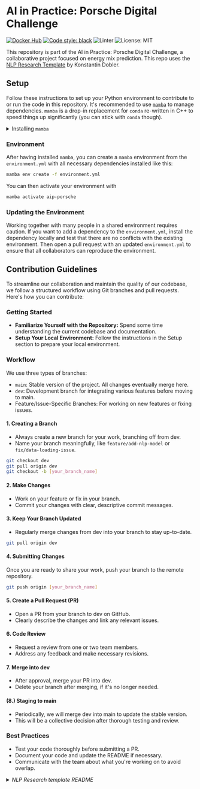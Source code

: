 # AI in Practice: Porsche Digital Challenge

[![Docker Hub](https://img.shields.io/docker/v/konstantinjdobler/nlp-research-template/latest?color=blue&label=docker&logo=docker)](https://hub.docker.com/r/konstantinjdobler/nlp-research-template/tags)
[![Code style: black](https://img.shields.io/badge/code%20style-black-000000.svg)](https://github.com/psf/black)
![Linter](https://img.shields.io/badge/linter-ruff-blue)
![License: MIT](https://img.shields.io/github/license/konstantinjdobler/nlp-research-template?color=green)

This repository is part of the AI in Practice: Porsche Digital Challenge, a collaborative project focused on energy mix prediction.
This repo uses the [NLP Research Template](https://github.com/konstantinjdobler/nlp-research-template) by Konstantin Dobler.

## Setup

Follow these instructions to set up your Python environment to contribute to or run the code in this repository.
It's recommended to use [`mamba`](https://github.com/mamba-org/mamba) to manage dependencies. `mamba` is a drop-in replacement for `conda` re-written in C++ to speed things up significantly (you can stick with `conda` though).

<details><summary>Installing <code>mamba</code></summary>

<p>

On Unix-like platforms, run the snippet below. Otherwise, visit the [mambaforge repo](https://github.com/conda-forge/miniforge#mambaforge). Note this does not use the Anaconda installer, which reduces bloat.

```bash
curl -L -O "https://github.com/conda-forge/miniforge/releases/latest/download/Miniforge3-$(uname)-$(uname -m).sh"
bash Miniforge3-$(uname)-$(uname -m).sh
```

</details>

### Environment

After having installed `mamba`, you can create a `mamba` environment from the `environment.yml` with all necessary dependencies installed like this:

```bash
mamba env create -f environment.yml
```

You can then activate your environment with

```bash
mamba activate aip-porsche
```

### Updating the Environment

Working together with many people in a shared environment requires caution. If you want to add a dependency to the `environment.yml`, install the dependency locally and test that there are no conflicts with the existing environment. Then open a pull request with an updated `environment.yml` to ensure that all collaborators can reproduce the environment.

## Contribution Guidelines

To streamline our collaboration and maintain the quality of our codebase, we follow a structured workflow using Git branches and pull requests. Here's how you can contribute:

### Getting Started

- **Familiarize Yourself with the Repository:** Spend some time understanding the current codebase and documentation.
- **Setup Your Local Environment:** Follow the instructions in the Setup section to prepare your local environment.

### Workflow

We use three types of branches:

- `main`: Stable version of the project. All changes eventually merge here.
- `dev`: Development branch for integrating various features before moving to main.
- Feature/Issue-Specific Branches: For working on new features or fixing issues.

#### 1. Creating a Branch

- Always create a new branch for your work, branching off from dev.
- Name your branch meaningfully, like `feature/add-nlp-model` or `fix/data-loading-issue`.

```bash
git checkout dev
git pull origin dev
git checkout -b [your_branch_name]
```

#### 2. Make Changes

- Work on your feature or fix in your branch.
- Commit your changes with clear, descriptive commit messages.

#### 3. Keep Your Branch Updated

- Regularly merge changes from dev into your branch to stay up-to-date.

```bash
git pull origin dev
```

#### 4. Submitting Changes

Once you are ready to share your work, push your branch to the remote repository.

```bash
git push origin [your_branch_name]
```

#### 5. Create a Pull Request (PR)

- Open a PR from your branch to dev on GitHub.
- Clearly describe the changes and link any relevant issues.

#### 6. Code Review

- Request a review from one or two team members.
- Address any feedback and make necessary revisions.

#### 7. Merge into dev

- After approval, merge your PR into dev.
- Delete your branch after merging, if it's no longer needed.

#### (8.) Staging to main

- Periodically, we will merge dev into main to update the stable version.
- This will be a collective decision after thorough testing and review.

### Best Practices

- Test your code thoroughly before submitting a PR.
- Document your code and update the README if necessary.
- Communicate with the team about what you're working on to avoid overlap.

<details> <summary>
<i>NLP Research template README</i> </summary>

NLP research template for training language models using PyTorch + Lightning + Weights & Biases + HuggingFace. It's built to be customized but provides comprehensive, sensible default functionality.

If you are not doing NLP or want to use your own training code or template, the setup and environment tooling with Docker, `mamba`, and `conda-lock` in this template might still be interesting for you.

## Setup

### Preliminaries

It's recommended to use [`mamba`](https://github.com/mamba-org/mamba) to manage dependencies. `mamba` is a drop-in replacement for `conda` re-written in C++ to speed things up significantly (you can stick with `conda` though). To provide reproducible environments, we use `conda-lock` to generate lockfiles for each platform.

<details><summary>Installing <code>mamba</code></summary>

<p>

On Unix-like platforms, run the snippet below. Otherwise, visit the [mambaforge repo](https://github.com/conda-forge/miniforge#mambaforge). Note this does not use the Anaconda installer, which reduces bloat.

```bash
curl -L -O "https://github.com/conda-forge/miniforge/releases/latest/download/Mambaforge-$(uname)-$(uname -m).sh"
bash Mambaforge-$(uname)-$(uname -m).sh
```

</details>

<details><summary>Installing <code>conda-lock</code></summary>

<p>

The preferred method is to install `conda-lock` using `pipx install conda-lock`. For other options, visit the [conda-lock repo](https://github.com/conda/conda-lock). For basic usage, have a look at the commands below:

```bash
conda-lock install --name gpt5 conda-lock.yml # create environment with name gpt5 based on lockfile
conda-lock # create new lockfile based on environment.yml
conda-lock --update <package-name> # update specific packages in lockfile
```

</details>

### Environment

Lockfiles are an easy way to **exactly** reproduce an environment.

After having installed `mamba` and `conda-lock`, you can create a `mamba` environment named `gpt5` from a lockfile with all necessary dependencies installed like this:

```bash
conda-lock install --name gpt5 conda-lock.yml
```

You can then activate your environment with

```bash
mamba activate gpt5
```

To generate new lockfiles after updating the `environment.yml` file, simply run `conda-lock -f environment.yml`.

<details><summary>Setup on <code>ppc64le</code></summary>

<p>

**If you're not using a PowerPC machine, do not worry about this.**

Whenever you create an environment for a different processor architecture, some packages (especially `pytorch`) need to be compiled specifically for that architecture. IBM PowerPC machines for example use a processor architecture called <code>ppc64le</code>.
Setting up the environment <code>ppc64le</code> is a bit tricky because the official channels do not provide packages compiled for <code>ppc64le</code>. However, we can use the amazing [Open-CE channel](https://ftp.osuosl.org/pub/open-ce/current/) instead. A lockfile containing the relevant dependencies is already prepared in <code>ppc64le.conda-lock.yml</code> and the environment again can be simply installed with:

```bash
conda-lock install --name gpt5-ppc64le ppc64le.conda-lock.yml
```

Dependencies for <code>ppc64le</code> should go into the separate <code>ppc64le.environment.yml</code> file. Use the following command to generate a new lockfile after updating the dependencies:

```bash
conda-lock --file ppc64le.environment.yml --lockfile ppc64le.conda-lock.yml
```

</p>
</details>

### Docker (recommended)

For fully reproducible environments and running on HPC clusters, we provide pre-built docker images at [konstantinjdobler/nlp-research-template](https://hub.docker.com/r/konstantinjdobler/nlp-research-template/tags). We also provide a `Dockerfile` that allows you to build new docker images with updated dependencies:

```bash
# first update `environment.yml` with your dependencies
# then this command will create a new conda-lock.yml file
conda-lock -f environment.yml
```

```bash
# this automatically uses your latest conda-lock.yml to create a reproducible docker image
docker build --tag <username>/<imagename>:<tag> --platform="linux/amd64" .
```

The specified username should be your personal [`dockerhub`](https://hub.docker.com) username. This will make distribution and usage of your images easier with `docker push/pull <your image>`.

We also provide shell commands and a convenience script to run all your training commands inside docker (recommended).

## Training

After all of this setup you are finally ready for some training. First of all, you need to create your data directory with a `train.txt` and `dev.txt`. Then you can start a training run in your environment with:

```bash
python train.py -n <run-name> -d /path/to/data --model roberta-base --offline
```

To see an overview over all options and their defaults, run `python train.py --help` or have a look inside [`args.py`](./args.py). We have disabled Weights & Biases syncing with the `--offline` flag. If you want to log your results, enable W&B as described [here](#weights--biases) and omit the `--offline` flag.

<details><summary>Using GPUs for hardware acceleration</summary>

<p>

By default, `train.py` tries to use a single CUDA GPU if available. If you want to train on multiple GPUs, increase the `--num_devices` flag (this then uses `DistributedDataParallel` under the hood). **IMPORTANT:** you should always select the GPUs that are visible to the script via the `CUDA_VISIBLE_DEVICES` environment variable (e.g. `CUDA_VISIBLE_DEVICES=0,2 python train.py ...`) or via the docker flags if training inside a container (recommended). To use different hardware accelerators, use the `--accelerator` flag. You can use advanced parallel training strategies with `--distributed_strategy`.

</p>
</details>

### Using the Docker for training **(recommended)**

To conveniently run the training code inside a docker container, you can use the [run-in-docker.sh](./scripts/run-in-docker.sh) script.

```bash
# execute the training inside your container
# -g 2 means only GPU 2 is visible to the script
# -g 0,2 would make the GPUs 0 and 2 visible
bash ./scripts/run-in-docker.sh -g 2 python train.py --num_devices 1 -n <run-name> -d /path/to/data/ --model roberta-base --offline
```

By default (no `-g` flag), no GPUs are available inside the container. You probably want to adjust the `run-in-docker.sh` script to add your own mounts for data and other things you want to load / save.

**Docker + GPUs:** You should **always select specific GPUs** to be visible inside the container. When using the `run-in-docker.sh` script, use the `-g` flag. When using docker natively, use e.g. `--gpus='"device=0,7"'` (for the GPUs `0` and `7`) and adjust the `--num_devices` flag according to your number of selected GPUs. Yes, the weird format of `--gpus='"device=0,7"'` is important, otherwise the shell might not pass the flag correctly to `nvidia-docker` (official Nvidia recommendation).

<details><summary>Single-line docker command</summary>

<p>

You can start a script inside a docker container in a single command:

```bash
docker run -it --user $(id -u):$(id -g) --ipc host -v "$(pwd)":/workspace -w /workspace --gpus='"device=7"' konstantinjdobler/nlp-research-template:latest python train.py --num_devices=1 ...
```

Since we have not mounted any cache directories (only the current working directory with `$(pwd)`), nothing that is written to disk outside `$(pwd)` is persistent in this example. You can add those with `-v` or `--mount`.

</p>
</details>

<details><summary>Using Docker with SLURM / <code>pyxis</code></summary>

<p>

For security reasons, `docker` might be disabled on your HPC cluster. You might be able to use the SLURM plugin `pyxis` instead like this:

```bash
srun ... --container-image konstantinjdobler/nlp-research-template:latest python train.py ...
```

This uses [`enroot`](https://github.com/NVIDIA/enroot) under the hood to import your docker image and run your code inside the container. See the [`pyxis` documentation](https://github.com/NVIDIA/pyxis) for more options, such as `--container-mounts` or `--container-writable`.

It might take a long time to start the container. You can prepare this by doing `enroot import docker://konstantinjdobler/nlp-research-template:latest -o prepared-image.sqsh` and then modify the `srun`:

```bash
srun ... --container-image /path/to/prepared-image.sqsh python train.py ...
```

If you want to run an interactive session with bash don't forget the `--pty` flag.

</p>
</details>

### Weights & Biases

[Weights & Biases](https://wandb.ai/site) allows you to easily log metrics, training results, checkpoints, and hyperparameters. To enable Weights & Biases, enter your `WANDB_ENTITY` and `WANDB_PROJECT` in [train.py](train.py) and omit the `--offline` flag for training.

<details><summary>Weights & Biases + Docker</summary>

<p>

When using docker we also have to get our `WANDB_API_KEY` inside the container. You can find your personal API key at [wandb.ai/authorize](https://app.wandb.ai/authorize). Set `WANDB_API_KEY` on your host machine and use the `docker` flag `--env WANDB_API_KEY` when starting your run. Or just use the `run-in-docker.sh` script, which will try to parse the `WANDB_API_KEY` from your `~/.netrc` file (or get it from the environment).

</p>
</details>

### Configs

To save the exact configurations of experiments and save yourself some time typing out arguments in the command line, you can use `.yml` style config files supplied via the `--config_path` argument. You can also combine multiple configs. The order of importance is default args < config args (multiple configs are resolved in order) < command line args.

```bash
python train.py --config_path ./cfgs/example.yml ./cfgs/llama-from-scratch.yml --devices 8 -n my-training-run ...
```

## Development

If you want to connect to a remote host machine with GPUs for development, we recommend the VS Code [Remote-SSH](https://code.visualstudio.com/docs/remote/ssh) extension.

### Dev Containers **(recommended)**

Ideally, you should also do your development inside the same docker container to reduce a mismatch between training and development. For this, use VS Code `Dev Containers`. They allow you to develop in VS Code inside a docker container with full support for IntelliSense, type hints and more. The template already contains a `.devcontainer` directory, where all the settings for it are stored - you can start right away!

<details><summary>VS Code <code>Dev Container</code> example</summary>

<p>

After having installed the [Remote-SSH-](https://code.visualstudio.com/docs/remote/ssh), and [Dev Containers-Extension](https://code.visualstudio.com/docs/devcontainers/containers), you set up your `Dev Container` in the following way:

1. Establish the SSH-connection with the host by opening your VS Code command pallette and typing <code>Remote-SSH: Connect to Host</code>. Now you can connect to your host machine.
2. Open the folder that contains this template on the host machine.
3. VS Code will automatically detect the `.devcontainer` directory and ask you to reopen the folder in a Dev Container. Alternatively, use the command pallette and type <code>Dev Containers</code>.
4. Press <code>Reopen in Container</code> and wait for VS Code to set everything up. for the first time or when you change `devcontainer.json`, you will need to do <code>Rebuild and reopen in Container</code>.

There is a bit of setup: for a proper dev environment, you will need to configure mounts (cache directories, your datasets, ...) and environment variables like for a regular docker run command, have a look inside [`.devcontainer/devcontainer.json`](.devcontainer/devcontainer.json).

`conda-lock` is automatically installed for you but you have to add the `--micromamba` flag inside the Dev Container (e.g. `conda-lock --micromamba -f environment.yml`). Otherwise, conda-lock uses an anaconda installation, which takes over 8 hours to resolve the packages in the environments.

We automatically mount the `~/.gitconfig` and `~/.netrc` files for ease of use of Git and W&B, however these files have to exist on your host machine. They are created when executing `git config --global user.email your.name@domain.com` and `wandb login`, respectively.

If you want to use GPUs for development, you also need to specify the GPU you want to use in [`.devcontainer/devcontainer.json`](.devcontainer/devcontainer.json). However, this is a bit cumbersome if you are often switching between GPUs. Alternatively, you edit your code in the Dev Container (without a GPU) but start all actual development runs of your script like you would for training with `run-in-docker.sh` and select the GPU ad-hoc. The nice advantage of Dev Containers is that you are still using the exact same docker container for both.

</p>
</details>

### `mamba` and `conda-lock`

Sometimes it's just quicker or unavoidable to create an environment via `conda-lock install --name gpt5 conda-lock.yml` instead of using Docker. In most cases, this is fine since we are using lockfiles but there might be some tricky edge cases depending on the platform and OS. Just be careful to keep any local environments and your docker containers in sync. Docker containers also allow more advanced support for compiled CUDA kernels such as FlashAttention.

### Code style

We use the `ruff` linter and `black` formatter. You should install their VS Code extensions and enable "Format on Save" inside VS Code.

</details>
